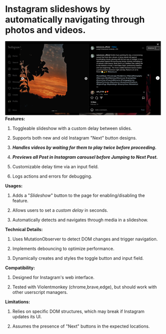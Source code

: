 
# Instagram slideshows by automatically navigating through photos and videos.
![**Preview**](/Preview.png)
**Features:**

1. Toggleable slideshow with a custom delay between slides.

2. Supports both new and old Instagram "Next" button designs.

3. **_Handles videos by waiting for them to play twice before proceeding._**

4. **_Previews all Post in Instagram carousel before Jumping to Next Post._**
 
5. Customizable delay time via an input field.

6. Logs actions and errors for debugging.

**Usages:**

1. Adds a "_Slideshow_" button to the page for enabling/disabling the feature.

2. Allows users to set a _custom delay_ in seconds.

3. Automatically detects and navigates through media in a slideshow.

**Technical Details:**

1. Uses MutationObserver to detect DOM changes and trigger navigation.

2. Implements debouncing to optimize performance.

3. Dynamically creates and styles the toggle button and input field.

**Compatibility:**

1. Designed for Instagram's web interface.

2. Tested with Violentmonkey (chrome,brave,edge), but should work with other userscript managers. 

**Limitations:**

1. Relies on specific DOM structures, which may break if Instagram updates its UI.

2. Assumes the presence of "Next" buttons in the expected locations.
